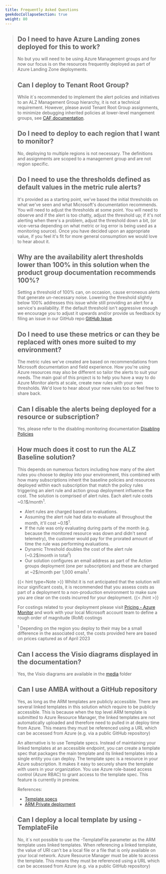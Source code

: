 ```yaml
---
title: Frequently Asked Questions
geekdocCollapseSection: true
weight: 80
---
```


>## Do I need to have Azure Landing zones deployed for this to work?
>
>No but you will need to be using Azure Management groups and for now our focus is on the resources frequently deployed as part of Azure Landing Zone deployments.

>## Can I deploy to Tenant Root Group?
>
>While it´s recommended to implement the alert policies and initiatives to an ALZ Management Group hierarchy, it is not a technical requirement. However, please avoid Tenant Root Group assignments, to minimize debugging inherited policies at lower-level mangement groups, see [CAF documentation](https://learn.microsoft.com/en-us/azure/cloud-adoption-framework/ready/landing-zone/design-area/resource-org-management-groups).

>## Do I need to deploy to each region that I want to monitor?
>
>No, deploying to multiple regions is not necessary. The definitions and assignments are scoped to a management group
and are not region specific.

>## Do I need to use the thresholds defined as default values in the metric rule alerts?
>
>It's provided as a starting point, we've based the initial thresholds on what we've seen and what Microsoft's documentation recommends. You will need to adjust the thresholds at some point.
>You will need to observe and if the alert is too chatty, adjust the threshold up; if it's not alerting when there's a problem, adjust the threshold down a bit, (or vice-versa depending on what metric or log error is being used as a monitoring source). Once you have decided upon an appropriate value, if you feel it's fit for more general consumption we would love to hear about it.

>## Why are the availability alert thresholds lower than 100% in this solution when the product group documentation recommends 100%?
>
>Setting a threshold of 100% can, on occasion, cause erroneous alerts that generate un-necessary noise. Lowering the threshold slightly below 100% addresses this issue while still providing an alert for a service's availability. If the default threshold isn't aggressive enough we encourage you to adjust it upwards and/or provide us feedback by filing an issue in our GitHub repo [GitHub Issue](https://github.com/Azure/azure-monitor-baseline-alerts/issues).

>## Do I need to use these metrics or can they be replaced with ones more suited to my environment?
>
>The metric rules we've created are based on recommendations from Microsoft documentation and field experience. How you're using Azure resources may also be different so tailor the alerts to suit your needs. The main goal of this project is to help you have a way to do Azure Monitor alerts at scale, create new rules with your own thresholds. We'd love to hear about your new rules too so feel free to share back.

>## Can I disable the alerts being deployed for a resource or subscription?
>
>Yes, please refer to the disabling monitoring documentation [Disabling Policies](../Disabling-Policies)

>## How much does it cost to run the ALZ Baseline solution?
>
>This depends on numerous factors including how many of the alert rules you choose to deploy into your environment, this combined with how many subscriptions inherit the baseline policies and resources deployed within each subscription that match the policy rules triggering an alert rule and action group deployment influence the cost.
>The solution is comprised of alert rules. Each alert rule costs ~0.1$/month<sup>1</sup>.
>
>- Alert rules are charged based on evaluations.
>- Assuming the alert rule had data to evaluate all throughout the month, it'll cost ~0.1$<sup>1</sup>.
>- If the rule was only evaluating during parts of the month (e.g. because the monitored resource was down and didn't send telemetry), the customer would pay for the prorated amount of time the rule was performing evaluations.
>- Dynamic Threshold doubles the cost of the alert rule (~0.2$/month in total<sup>1</sup>)
>- Our solution configures an email address as part of the Action groups deployment (one per subscription) and these are charged at ~2$/month per 1,000 emails<sup>1</sup>.
>
>{{< hint type=Note >}}
Whilst it is not anticipated that the solution will incur significant costs, it is recommended that you assess costs as part of a deployment to a non-production environment to make sure you are clear on the costs incurred for your deployment.
>{{< /hint >}}
>
>For costings related to your deployment please visit [Pricing - Azure Monitor](https://azure.microsoft.com/en-us/pricing/details/monitor/) and work with your local Microsoft account team to define a rough order of magnitude (RoM) costings
>
><sup>1</sup> Depending on the region you deploy to their may be a small difference in the associated cost, the costs provided here are based on prices captured as of April 2023

>## Can I access the Visio diagrams displayed in the documentation?
>
>Yes, the Visio diagrams are available in the [media](https://github.com/Azure/azure-monitor-baseline-alerts/tree/main/docs/content/patterns/alz/media) folder

>## Can I use AMBA without a GitHub repository
>
><p>Yes, as long as the ARM templates are publicly accessible. There are several linked templates in this solution which require to be publicly accessible. This is because when the top level ARM template is submitted to Azure Resource Manager, the linked templates are not automatically uploaded and therefore need to pulled in at deploy time from Azure. This means they must be referenced using a URL which can be accessed from Azure (e.g. via a public GitHub repository)</p>
><p>An alternative is to use Template specs. Instead of maintaining your linked templates at an accessible endpoint, you can create a template spec that packages the main template and its linked templates into a single entity you can deploy. The template spec is a resource in your Azure subscription. It makes it easy to securely share the template with users in your organization. You use Azure role-based access control (Azure RBAC) to grant access to the template spec. This feature is currently in preview.</p>
>
>References:
>- [Template specs](https://learn.microsoft.com/en-us/azure/azure-resource-manager/templates/linked-templates?>tabs=azure-powershell#template-specs)
>- [ARM Private deployment](https://github.com/Azure/ARM-private-deployment)

>## Can I deploy a local template by using -TemplateFile
>
>No, it´s not possible to use the -TemplateFile parameter as the ARM template uses linked templates. When referencing a linked template, the value of URI can't be a local file or a file that is only available on your local network. Azure Resource Manager must be able to access the template. This means they must be referenced using a URL which can be accessed from Azure (e.g. via a public GitHub repository)
